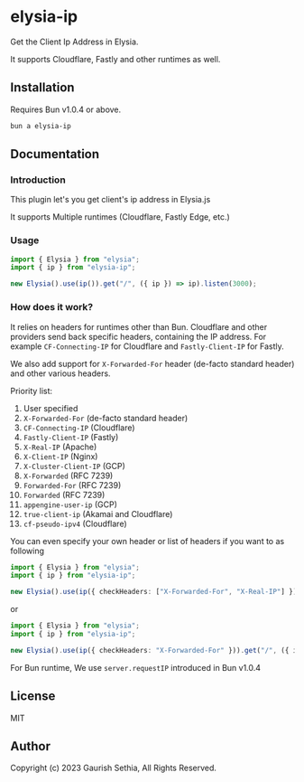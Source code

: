 # elysia-ip

Get the Client Ip Address in Elysia.

It supports Cloudflare, Fastly and other runtimes as well.

## Installation

Requires Bun v1.0.4 or above.

```bash
bun a elysia-ip
```

## Documentation

### Introduction

This plugin let's you get client's ip address in Elysia.js

It supports Multiple runtimes (Cloudflare, Fastly Edge, etc.)

### Usage

```ts
import { Elysia } from "elysia";
import { ip } from "elysia-ip";

new Elysia().use(ip()).get("/", ({ ip }) => ip).listen(3000);
```

### How does it work?

It relies on headers for runtimes other than Bun. 
Cloudflare and other providers send back specific headers, containing the IP address. For example `CF-Connecting-IP` for Cloudflare and `Fastly-Client-IP` for Fastly.

We also add support for `X-Forwarded-For` header (de-facto standard header) and other various headers.

Priority list:

1. User specified
2. `X-Forwarded-For` (de-facto standard header)
3. `CF-Connecting-IP` (Cloudflare)
4. `Fastly-Client-IP` (Fastly)
5. `X-Real-IP` (Apache)
6. `X-Client-IP` (Nginx)
7. `X-Cluster-Client-IP` (GCP)
8. `X-Forwarded` (RFC 7239)
9. `Forwarded-For` (RFC 7239)
10. `Forwarded` (RFC 7239)
11. `appengine-user-ip` (GCP)
12. `true-client-ip` (Akamai and Cloudflare)
13. `cf-pseudo-ipv4` (Cloudflare)

You can even specify your own header or list of headers if you want to as following

```ts
import { Elysia } from "elysia";
import { ip } from "elysia-ip";

new Elysia().use(ip({ checkHeaders: ["X-Forwarded-For", "X-Real-IP"] })).get("/", ({ ip }) => ip).listen(3000);
```

or 

```ts
import { Elysia } from "elysia";
import { ip } from "elysia-ip";

new Elysia().use(ip({ checkHeaders: "X-Forwarded-For" })).get("/", ({ ip }) => ip).listen(3000);
```

For Bun runtime, We use `server.requestIP` introduced in Bun v1.0.4


## License
MIT

## Author
Copyright (c) 2023 Gaurish Sethia, All Rights Reserved.